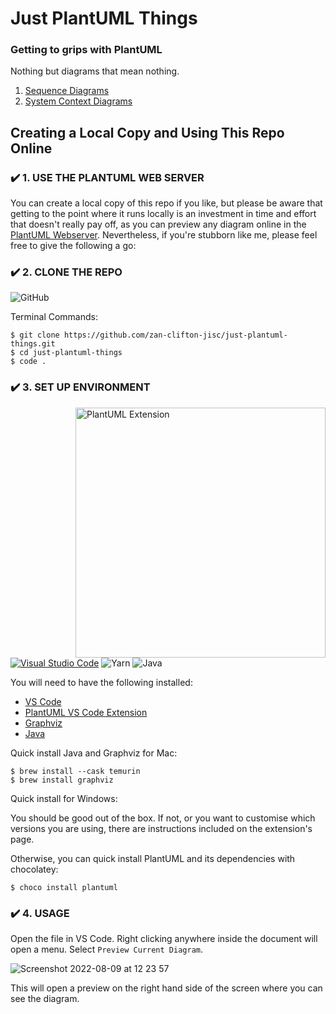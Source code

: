 # Just PlantUML Things

### Getting to grips with PlantUML

Nothing but diagrams that mean nothing.

1. [Sequence Diagrams](https://github.com/zan-clifton-jisc/just-plantuml-things/tree/main/sequence-diagrams)
2. [System Context Diagrams](https://github.com/zan-clifton-jisc/just-plantuml-things/tree/main/system-context)

## Creating a Local Copy and Using This Repo Online

### ✔️ 1. USE THE PLANTUML WEB SERVER

You can create a local copy of this repo if you like, but please be aware that getting to the point where it runs locally is an investment in time and effort that doesn't really pay off, as you can preview any diagram online in the [PlantUML Webserver](http://www.plantuml.com/plantuml/uml/SyfFKj2rKt3CoKnELR1Io4ZDoSa70000). Nevertheless, if you're stubborn like me, please feel free to give the following a go:

### ✔️ 2. CLONE THE REPO

![GitHub](https://img.shields.io/badge/github-%23121011.svg?style=for-the-badge&logo=github&logoColor=white)

Terminal Commands:

```
$ git clone https://github.com/zan-clifton-jisc/just-plantuml-things.git
$ cd just-plantuml-things
$ code .
```

### ✔️ 3. SET UP ENVIRONMENT

<img src="https://user-images.githubusercontent.com/108344587/183610549-f29ff7ef-f587-40da-af1d-0d98f11c40be.png" width=400px align=right alt="PlantUML Extension"/>

[![Visual Studio Code](https://img.shields.io/badge/Visual%20Studio%20Code-0078d7.svg?style=for-the-badge&logo=visual-studio-code&logoColor=white)](https://code.visualstudio.com/download)
![Yarn](https://img.shields.io/badge/yarn-%232C8EBB.svg?style=for-the-badge&logo=yarn&logoColor=white)
![Java](https://img.shields.io/badge/java-%23ED8B00.svg?style=for-the-badge&logo=java&logoColor=white)

You will need to have the following installed:

- [VS Code](https://code.visualstudio.com/download) 
- [PlantUML VS Code Extension](https://marketplace.visualstudio.com/items?itemName=jebbs.plantuml)
- [Graphviz](http://www.graphviz.org/download/)
- [Java](https://www.java.com/en/download/)

Quick install Java and Graphviz for Mac:
```
$ brew install --cask temurin
$ brew install graphviz
```

Quick install for Windows:

You should be good out of the box. If not, or you want to customise which versions you are using, there are instructions included on the extension's page.

Otherwise, you can quick install PlantUML and its dependencies with chocolatey:
```
$ choco install plantuml
```

### ✔️ 4. USAGE

Open the file in VS Code. Right clicking anywhere inside the document will open a menu. Select `Preview Current Diagram`.

![Screenshot 2022-08-09 at 12 23 57](https://user-images.githubusercontent.com/108344587/183635943-9d146352-be55-43d4-a5bb-67dddbc4fb5d.png)

This will open a preview on the right hand side of the screen where you can see the diagram.

